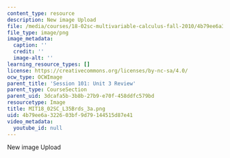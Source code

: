 ```yaml
---
content_type: resource
description: New image Upload
file: /media/courses/18-02sc-multivariable-calculus-fall-2010/4b79ee6a322603bf9d79144515d87e41_MIT18_02SC_L35Brds_3a.png
file_type: image/png
image_metadata:
  caption: ''
  credit: ''
  image-alt: ''
learning_resource_types: []
license: https://creativecommons.org/licenses/by-nc-sa/4.0/
ocw_type: OCWImage
parent_title: 'Session 101: Unit 3 Review'
parent_type: CourseSection
parent_uid: 3dcafa5b-3b8b-27b9-e70f-458ddfc579bd
resourcetype: Image
title: MIT18_02SC_L35Brds_3a.png
uid: 4b79ee6a-3226-03bf-9d79-144515d87e41
video_metadata:
  youtube_id: null
---
```

New image Upload